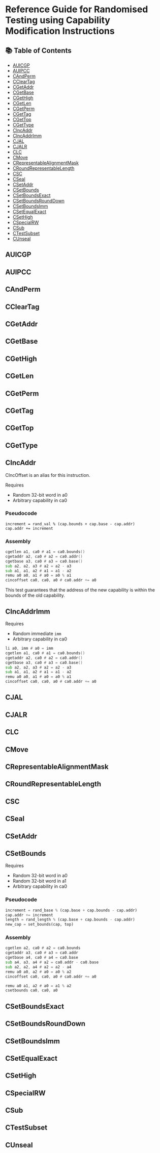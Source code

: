 # Reference Guide for Randomised Testing using Capability Modification Instructions
## 📚 Table of Contents

- [AUICGP](#auicgp)
- [AUIPCC](#auipcc)
- [CAndPerm](#candperm)
- [CClearTag](#ccleartag)
- [CGetAddr](#cgetaddr)
- [CGetBase](#cgetbase)
- [CGetHigh](#cgethigh)
- [CGetLen](#cgetlen)
- [CGetPerm](#cgetperm)
- [CGetTag](#cgettag)
- [CGetTop](#cgettop)
- [CGetType](#cgettype)
- [CIncAddr](#cincaddr)
- [CIncAddrImm](#cincaddrimm)
- [CJAL](#cjal)
- [CJALR](#cjalr)
- [CLC](#clc)
- [CMove](#cmove)
- [CRepresentableAlignmentMask](#crepresentablealignmentmask)
- [CRoundRepresentableLength](#croundrepresentablelength)
- [CSC](#csc)
- [CSeal](#cseal)
- [CSetAddr](#csetaddr)
- [CSetBounds](#csetbounds)
- [CSetBoundsExact](#csetboundsexact)
- [CSetBoundsRoundDown](#csetboundsrounddown)
- [CSetBoundsImm](#csetboundsimm)
- [CSetEqualExact](#csetequalexact)
- [CSetHigh](#csethigh)
- [CSpecialRW](#cspecialrw)
- [CSub](#csub)
- [CTestSubset](#ctestsubset)
- [CUnseal](#cunseal)
## AUICGP
## AUIPCC
## CAndPerm
## CClearTag
## CGetAddr
## CGetBase
## CGetHigh
## CGetLen
## CGetPerm
## CGetTag
## CGetTop
## CGetType
## CIncAddr
CIncOffset is an alias for this instruction.

Requires
- Random 32-bit word in a0
- Arbitrary capability in ca0
### Pseudocode
```
increment = rand_val % (cap.bounds + cap.base - cap.addr)
cap.addr += increment 
```
### Assembly
```asm
cgetlen a1, ca0 # a1 = ca0.bounds()
cgetaddr a2, ca0 # a2 = ca0.addr()
cgetbase a3, ca0 # a3 = ca0.base()
sub a2, a2, a3 # a2 = a2 - a3
sub a1, a1, a2 # a1 = a1 - a2 
remu a0 a0, a1 # a0 = a0 % a1
cincoffset ca0, ca0, a0 # ca0.addr += a0
```
This test guarantees that the address of the new capability is within the bounds of the old capability.
## CIncAddrImm
Requires
- Random immediate `imm`
- Arbitrary capability in ca0
```asm
li a0, imm # a0 = imm
cgetlen a1, ca0 # a1 = ca0.bounds()
cgetaddr a2, ca0 # a2 = ca0.addr()
cgetbase a3, ca0 # a3 = ca0.base()
sub a2, a2, a3 # a2 = a2 - a3
sub a1, a1, a2 # a1 = a1 - a2 
remu a0 a0, a1 # a0 = a0 % a1
cincoffset ca0, ca0, a0 # ca0.addr += a0
```
## CJAL
## CJALR
## CLC
## CMove
## CRepresentableAlignmentMask
## CRoundRepresentableLength
## CSC
## CSeal
## CSetAddr
## CSetBounds
Requires
- Random 32-bit word in a0
- Random 32-bit word in a1
- Arbitrary capability in ca0
### Pseudocode
```python
increment = rand_base % (cap.base + cap.bounds - cap.addr)
cap.addr += increment
length = rand_length % (cap.base + cap.bounds - cap.addr)
new_cap = set_bounds(cap, top)
```
### Assembly
```asm
cgetlen a2, ca0 # a2 = ca0.bounds
cgetaddr a3, ca0 # a3 = ca0.addr
cgetbase a4, ca0 # a4 = ca0.base
sub a4, a3, a4 # a2 = ca0.addr - ca0.base
sub a2, a2, a4 # a2 = a2 - a4 
remu a0 a0, a2 # a0 = a0 % a2
cincoffset ca0, ca0, a0 # ca0.addr += a0

remu a0 a1, a2 # a0 = a1 % a2
csetbounds ca0, ca0, a0
```
## CSetBoundsExact
## CSetBoundsRoundDown
## CSetBoundsImm
## CSetEqualExact
## CSetHigh
## CSpecialRW
## CSub
## CTestSubset
## CUnseal
